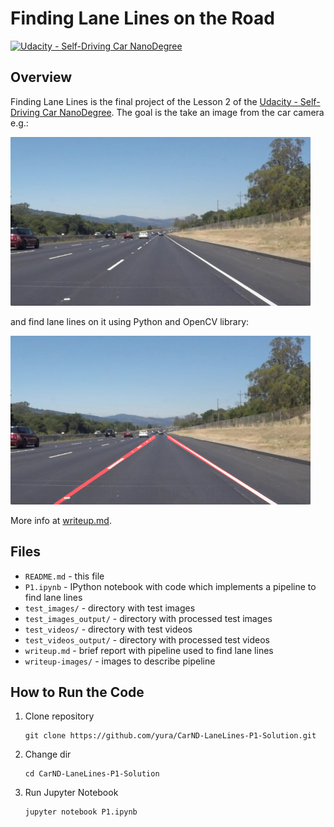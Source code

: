 # Finding Lane Lines on the Road

[![Udacity - Self-Driving Car NanoDegree](https://s3.amazonaws.com/udacity-sdc/github/shield-carnd.svg)](http://www.udacity.com/drive)

Overview
---

Finding Lane Lines is the final project of the Lesson 2 of the [Udacity - Self-Driving Car NanoDegree](http://www.udacity.com/drive). The goal is the take an image from the car camera e.g.:

<img src="test_images/solidWhiteRight.jpg" width="480" />

and find lane lines on it using Python and OpenCV library:

<img src="test_images_output/solidWhiteRight.jpg" width="480" />

More info at [writeup.md](writeup.md).

## Files

* `README.md` - this file
* `P1.ipynb` - IPython notebook with code which implements a pipeline to find lane lines
* `test_images/` - directory with test images
* `test_images_output/` - directory with processed test images
* `test_videos/` - directory with test videos
* `test_videos_output/` - directory with processed test videos
* `writeup.md` - brief report with pipeline used to find lane lines 
* `writeup-images/` - images to describe pipeline

## How to Run the Code

1. Clone repository
    ```
    git clone https://github.com/yura/CarND-LaneLines-P1-Solution.git
    ```
2. Change dir
    ```
    cd CarND-LaneLines-P1-Solution
    ```
3. Run Jupyter Notebook
    ```
    jupyter notebook P1.ipynb
    ```
